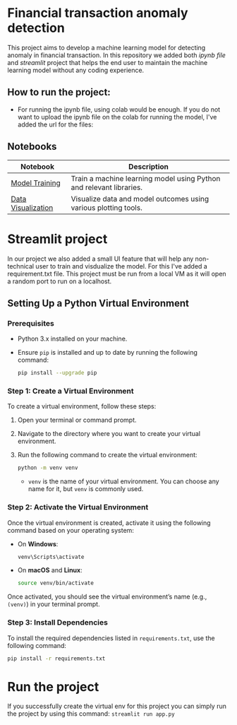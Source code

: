 # Financial transaction anomaly detection

This project aims to develop a machine learning model for
detecting anomaly in financial transaction. 
In this repository we added both *ipynb file* and 
*streamlit* project that helps the end user to
maintain the machine learning model without any coding
experience.

## How to run the project:

* For running the ipynb file, using colab would be enough.
If you do not want to upload the ipynb file on the colab for
 running the model, I've added the url for the files:

## Notebooks

| Notebook              | Description            |
| --------------------- | ---------------------- |
| [Model Training](https://colab.research.google.com/drive/10KFp6mUgYjCpHfekwaDKDLyM4yig0hh4?usp=drive_link) | Train a machine learning model using Python and relevant libraries. |
| [Data Visualization](https://colab.research.google.com/drive/16kGRFRWHqOFjJ5vSYaSGidObIbPWVOVb?usp=drive_link) | Visualize data and model outcomes using various plotting tools. |



# Streamlit project
In our project we also added a small UI feature that will help any non-technical
user to train and visdualize the model. For this I've added a requirement.txt
file. This project must be run from a local VM as it will open a random port
to run on a localhost. 

## Setting Up a Python Virtual Environment
### Prerequisites

- Python 3.x installed on your machine.
- Ensure `pip` is installed and up to date by running the following command:

    ```bash
    pip install --upgrade pip
    ```

### Step 1: Create a Virtual Environment

To create a virtual environment, follow these steps:

1. Open your terminal or command prompt.
2. Navigate to the directory where you want to create your virtual environment.
3. Run the following command to create the virtual environment:

    ```bash
    python -m venv venv
    ```

   - `venv` is the name of your virtual environment. You can choose any name for it, but `venv` is commonly used.

### Step 2: Activate the Virtual Environment

Once the virtual environment is created, activate it using the following command based on your operating system:

- On **Windows**:

    ```bash
    venv\Scripts\activate
    ```

- On **macOS** and **Linux**:

    ```bash
    source venv/bin/activate
    ```

Once activated, you should see the virtual environment’s name (e.g., `(venv)`) in your terminal prompt.

### Step 3: Install Dependencies

To install the required dependencies listed in `requirements.txt`, use the following command:

```bash
pip install -r requirements.txt
```

# Run the project
If you successfully create the virtual env for this project you can simply
run the project by using this command:
``streamlit run app.py``
